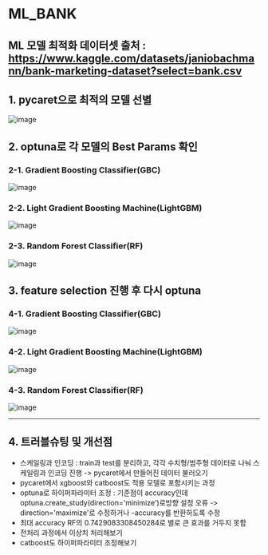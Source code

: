 # ML_BANK  
ML 모델 최적화
데이터셋 출처 : https://www.kaggle.com/datasets/janiobachmann/bank-marketing-dataset?select=bank.csv
---

## 1. pycaret으로 최적의 모델 선별
![image](https://github.com/user-attachments/assets/2ee884b1-385c-4ac3-b2da-2026dbb32dee)


## 2. optuna로 각 모델의 Best Params 확인
### 2-1. Gradient Boosting Classifier(GBC)
![image](https://github.com/user-attachments/assets/82e46f33-4133-40d2-9fe8-a7c664b00770)



   
### 2-2. Light Gradient Boosting Machine(LightGBM)
![image](https://github.com/user-attachments/assets/b2788791-39ec-480f-985c-edbc1db52f1f)




### 2-3. Random Forest Classifier(RF)
![image](https://github.com/user-attachments/assets/986bd278-b579-43bd-922c-425d1bca9e37)



## 3. feature selection 진행 후 다시 optuna
### 4-1. Gradient Boosting Classifier(GBC)
![image](https://github.com/user-attachments/assets/eedca1b9-734d-4902-9520-636196865eb5)


### 4-2. Light Gradient Boosting Machine(LightGBM)
![image](https://github.com/user-attachments/assets/70a1861d-0b76-4968-b055-dea2782dd41a)



### 4-3. Random Forest Classifier(RF)
![image](https://github.com/user-attachments/assets/675886f7-785c-476e-8d28-1f621f5a6e38)


---
## 4. 트러블슈팅 및 개선점
- 스케일링과 인코딩 : train과 test를 분리하고, 각각 수치형/범주형 데이터로 나눠 스케일링과 인코딩 진행 -> pycaret에서 만들어진 데이터 불러오기
- pycaret에서 xgboost와 catboost도 적용 모델로 포함시키는 과정
- optuna로 하이퍼파라미터 조정 : 기준점이 accuracy인데 optuna.create_study(direction='minimize')로방향 설정 오류 -> direction='maximize'로 수정하거나 -accuracy를 반환하도록 수정
- 최대 accuracy RF의 0.7429083308450284로 별로 큰 효과를 거두지 못함
- 전처리 과정에서 이상치 처리해보기
- catboost도 하이퍼파라미터 조정해보기
 
